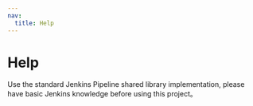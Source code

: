 ```yaml
---
nav:
  title: Help
---
```


# Help

Use the standard Jenkins Pipeline shared library implementation, please have basic Jenkins knowledge before using this project。
